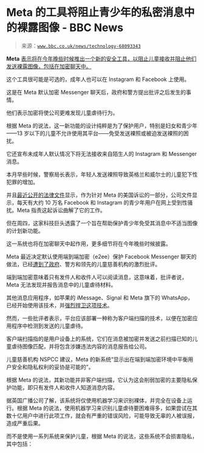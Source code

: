 <!--yml

类别：未分类

日期：2024 年 05 月 27 日 15:11:48

-->

# Meta 的工具将阻止青少年的私密消息中的裸露图像 - BBC News

> 来源：[`www.bbc.co.uk/news/technology-68093343`](https://www.bbc.co.uk/news/technology-68093343)

**Meta** [表示将在今年晚些时候推出一个新的安全工具，以阻止儿童接收并阻止他们发送裸露图像，包括在加密聊天中。](https://about.fb.com/news/2024/01/introducing-stricter-message-settings-for-teens-on-instagram-and-facebook/)

这个工具很可能是可选的，成年人也可以在 Instagram 和 Facebook 上使用。

这是在 Meta 默认加密 Messenger 聊天后，政府和警方提出批评之后发生的事情。

他们表示加密将使公司更难发现儿童虐待行为。

根据 Meta 的说法，这一新功能的设计纯粹是为了保护用户，特别是妇女和青少年——13 岁以下的儿童不允许使用其平台——免受发送裸照或被迫发送裸照的困扰。

它还宣布未成年人默认情况下将无法接收来自陌生人的 Instagram 和 Messenger 消息。

本月早些时候，警察局长表示，年轻人发送裸照导致英格兰和威尔士的儿童犯下性犯罪的增加。

并且[最近公开的法律文件](https://www.theguardian.com/technology/2024/jan/18/instagram-facebook-child-sexual-harassment)显示，作为针对 Meta 的美国诉讼的一部分，公司文件显示，每天有大约 10 万名 Facebook 和 Instagram 的青少年用户在网上受到性骚扰。Meta 指责这起诉讼曲解了它的工作。

但在周四，这家科技巨头透露了一个旨在帮助保护青少年免受其消息中不适当图像的计划新功能。

这一系统也将在加密聊天中起作用，更多细节将在今年晚些时候披露。

Meta 最近决定默认使用端到端加密（e2ee）保护 Facebook Messenger 聊天的做法，已经[遭到了政府](https://www.bbc.co.uk/news/technology-66854622)、警方和领先的儿童慈善机构的激烈批评。

端到端加密意味着只有发件人和收件人可以阅读消息，这意味着，批评者说，Meta 无法发现并报告消息中的儿童虐待材料。

其他消息应用程序，如苹果的 iMessage、Signal 和 Meta 旗下的 WhatsApp，已经开始使用该技术，并[强烈捍卫这项技术](https://www.bbc.co.uk/news/technology-65301510)。

然而，一些批评者表示，平台应该部署一种称为客户端扫描的技术，以便在加密应用程序中检测到发送的儿童虐待。

客户端扫描指的是用户设备上的系统，它们在消息被加密并发送之前扫描已知的儿童虐待图像匹配，并将包含涉嫌违法内容的消息报告给公司。

儿童慈善机构 NSPCC 建议，Meta 的新系统“显示出在端到端加密环境中平衡用户安全和隐私权利的妥协是可能的”。

根据 Meta 的说法，其新功能并非客户端扫描，它认为这会削弱加密的主要隐私保护功能，即只有发件人和收件人知道消息内容。

据英国广播公司了解，该系统将仅使用机器学习来识别裸体，并完全在设备上运行。根据 Meta 的说法，使用机器学习来识别儿童虐待要困难得多，如果尝试在其数十亿用户中进行此项工作，就会有严重的错误风险，可能导致无辜的人被误报，造成严重后果。

而不是使用一系列系统来保护儿童，根据 Meta 的说法，这些系统不会损害隐私，其中包括：
